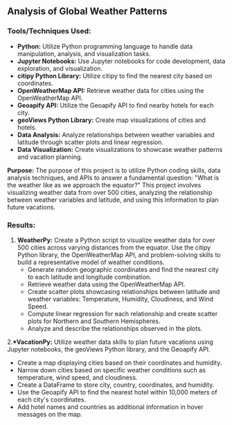 ## Analysis of Global Weather Patterns

### Tools/Techniques Used:
- **Python:** Utilize Python programming language to handle data manipulation, analysis, and visualization tasks.
- **Jupyter Notebooks:** Use Jupyter notebooks for code development, data exploration, and visualization.
- **citipy Python Library:** Utilize citipy to find the nearest city based on coordinates.
- **OpenWeatherMap API:** Retrieve weather data for cities using the OpenWeatherMap API.
- **Geoapify API:** Utilize the Geoapify API to find nearby hotels for each city.
- **geoViews Python Library:** Create map visualizations of cities and hotels.
- **Data Analysis:** Analyze relationships between weather variables and latitude through scatter plots and linear regression.
- **Data Visualization:** Create visualizations to showcase weather patterns and vacation planning.

__Purpose:__ The purpose of this project is to utilize Python coding skills, data analysis techniques, and APIs to answer a fundamental question: "What is the weather like as we approach the equator?" This project involves visualizing weather data from over 500 cities, analyzing the relationship between weather variables and latitude, and using this information to plan future vacations.

### Results:
1. __WeatherPy:__ Create a Python script to visualize weather data for over 500 cities across varying distances from the equator. Use the citipy Python library, the OpenWeatherMap API, and problem-solving skills to build a representative model of weather conditions.
   - Generate random geographic coordinates and find the nearest city to each latitude and longitude combination.
   - Retrieve weather data using the OpenWeatherMap API.
   - Create scatter plots showcasing relationships between latitude and weather variables: Temperature, Humidity, Cloudiness, and Wind Speed.
   - Compute linear regression for each relationship and create scatter plots for Northern and Southern Hemispheres.
   - Analyze and describe the relationships observed in the plots.

2.__*VacationPy:__ Utilize weather data skills to plan future vacations using Jupyter notebooks, the geoViews Python library, and the Geoapify API.
   - Create a map displaying cities based on their coordinates and humidity.
   - Narrow down cities based on specific weather conditions such as temperature, wind speed, and cloudiness.
   - Create a DataFrame to store city, country, coordinates, and humidity.
   - Use the Geoapify API to find the nearest hotel within 10,000 meters of each city's coordinates.
   - Add hotel names and countries as additional information in hover messages on the map.